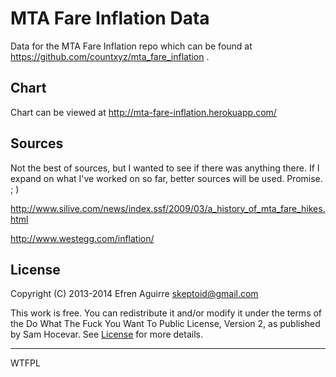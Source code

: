 # MTA Fare Inflation Data

Data for the MTA Fare Inflation repo which can be found at https://github.com/countxyz/mta_fare_inflation .

## Chart

Chart can be viewed at http://mta-fare-inflation.herokuapp.com/

## Sources

Not the best of sources, but I wanted to see if there was anything there. If I expand on what I've worked on so far, better sources will be used. Promise. ; )

http://www.silive.com/news/index.ssf/2009/03/a_history_of_mta_fare_hikes.html

http://www.westegg.com/inflation/

## License

Copyright (C) 2013-2014 Efren Aguirre <skeptoid@gmail.com>

This work is free. You can redistribute it and/or modify it under the
terms of the Do What The Fuck You Want To Public License, Version 2,
as published by Sam Hocevar. See 
[License](https://github.com/countxyz/d3_resume/blob/master/LICENSE.txt)
for more details.

<hr>

<a href="http://www.wtfpl.net/"><img
       src="http://www.wtfpl.net/wp-content/uploads/2012/12/wtfpl-badge-4.png"
       width="80" height="15" alt="WTFPL" /></a>
